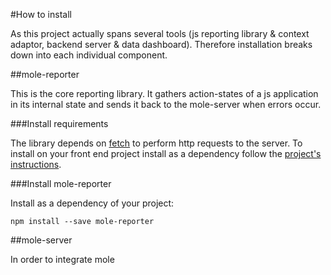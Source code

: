 #How to install

As this project actually spans several tools (js reporting library & context adaptor, backend
server & data dashboard). Therefore installation breaks down into each individual component.

##mole-reporter

This is the core reporting library. It gathers action-states of a js application in its internal
state and sends it back to the mole-server when errors occur. 

###Install requirements

The library depends on [fetch](https://github.com/github/fetch) to perform http requests to the
server. To install on your front end project install as a dependency follow the [project's
instructions](https://github.com/github/fetch/blob/master/README.md#installation).

###Install mole-reporter

Install as a dependency of your project:
```
npm install --save mole-reporter
```

##mole-server

In order to integrate mole